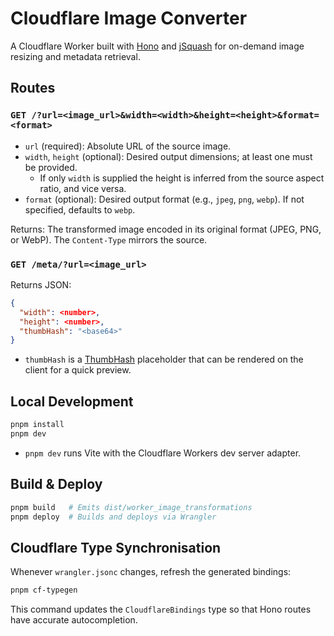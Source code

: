 # Cloudflare Image Converter

A Cloudflare Worker built with [Hono](https://hono.dev/) and [jSquash](https://github.com/jamsinclair/jSquash) for on-demand image resizing and metadata retrieval.

## Routes

### `GET /?url=<image_url>&width=<width>&height=<height>&format=<format>`

- `url` (required): Absolute URL of the source image.
- `width`, `height` (optional): Desired output dimensions; at least one must be provided.
  - If only `width` is supplied the height is inferred from the source aspect ratio, and vice versa.
- `format` (optional): Desired output format (e.g., `jpeg`, `png`, `webp`). If not specified, defaults to `webp`.

Returns: The transformed image encoded in its original format (JPEG, PNG, or WebP). The `Content-Type` mirrors the source.

### `GET /meta/?url=<image_url>`

Returns JSON:

```json
{
  "width": <number>,
  "height": <number>,
  "thumbHash": "<base64>"
}
```

- `thumbHash` is a [ThumbHash](https://github.com/evanw/thumbhash) placeholder that can be rendered on the client for a quick preview.

## Local Development

```bash
pnpm install
pnpm dev
```

- `pnpm dev` runs Vite with the Cloudflare Workers dev server adapter.

## Build & Deploy

```bash
pnpm build   # Emits dist/worker_image_transformations
pnpm deploy  # Builds and deploys via Wrangler
```

## Cloudflare Type Synchronisation

Whenever `wrangler.jsonc` changes, refresh the generated bindings:

```bash
pnpm cf-typegen
```

This command updates the `CloudflareBindings` type so that Hono routes have accurate autocompletion.

